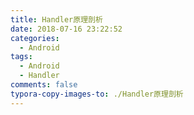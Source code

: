 ```yaml
---
title: Handler原理剖析
date: 2018-07-16 23:22:52
categories:
  - Android
tags:
  - Android
  - Handler
comments: false
typora-copy-images-to: ./Handler原理剖析
---
```


